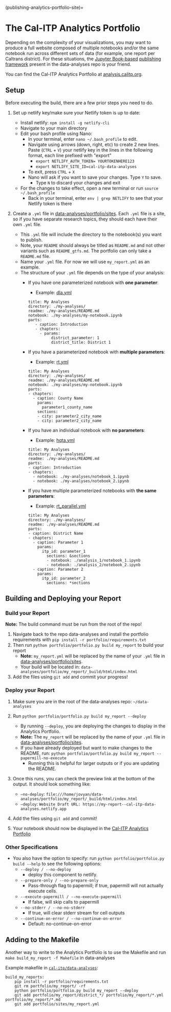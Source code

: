 (publishing-analytics-portfolio-site)=

# The Cal-ITP Analytics Portfolio

Depending on the complexity of your visualizations, you may want to produce
a full website composed of multiple notebooks and/or the same notebook run
across different sets of data (for example, one report per Caltrans district).
For these situations, the [Jupyter Book-based](https://jupyterbook.org/en/stable/intro.html)
[publishing framework](https://github.com/cal-itp/data-analyses/tree/main/portfolio)
present in the data-analyses repo is your friend.

You can find the Cal-ITP Analytics Portfolio at [analysis.calitp.org](https://analysis.calitp.org).

## Setup

Before executing the build, there are a few prior steps you need to do.

1. Set up netlify key/make sure your Netlify token is up to date:

   - Install netlify: `npm install -g netlify-cli`
   - Navigate to your main directory
   - Edit your bash profile using Nano:
     - In your terminal, enter `nano ~/.bash_profile` to edit.
     - Navigate using arrows (down, right, etc) to create 2 new lines. Paste (`CTRL` + `V`) your netlify key in the lines in the following format, each line prefixed with "export"
       - `export NETLIFY_AUTH_TOKEN= YOURTOKENHERE123`
       - `export NETLIFY_SITE_ID=cal-itp-data-analyses`
     - To exit, press `CTRL` + `X`
     - Nano will ask if you want to save your changes. Type `Y` to save.
       - Type `N` to discard your changes and exit
   - For the changes to take effect, open a new terminal or run `source ~/.bash_profile`
     - Back in your terminal, enter `env | grep NETLIFY` to see that your Netlify token is there

2. Create a `.yml` file in [data-analyses/portfolio/sites](https://github.com/cal-itp/data-analyses/tree/main/portfolio/sites). Each `.yml` file is a site, so if you have separate research topics, they should each have their own `.yml` file.

   - This `.yml` file will include the directory to the notebook(s) you want to publish.
   - Note, your `README` should always be titled as `README.md` and not other variants such as `README_gtfs.md`. The portfolio can only take a `README.md` file.
   - Name your `.yml` file. For now we will use `my_report.yml` as an example.
   - The structure of your `.yml` file depends on the type of your analysis:
     - If you have one parameterized notebook with **one parameter**:

       - Example: [dla.yml](https://github.com/cal-itp/data-analyses/blob/main/portfolio/sites/dla.yml)

       ```
       title: My Analyses
       directory: ./my-analyses/
       readme: ./my-analyses/README.md
       notebook: ./my-analyses/my-notebook.ipynb
       parts:
          - caption: Introduction
          - chapters:
            - params:
                 district_parameter: 1
                 district_title: District 1
       ```

     - If you have a parameterized notebook with **multiple parameters**:

       - Example: [rt.yml](https://github.com/cal-itp/data-analyses/blob/main/portfolio/sites/rt.yml)

       ```
       title: My Analyses
       directory: ./my-analyses/
       readme: ./my-analyses/README.md
       notebook: ./my-analyses/my-notebook.ipynb
       parts:
       - chapters:
         - caption: County Name
           params:
             parameter1_county_name
           sections:
           - city: parameter2_city_name
           - city: parameter2_city_name
       ```

     - If you have an individual notebook with **no parameters**:

       - Example: [hqta.yml](https://github.com/cal-itp/data-analyses/blob/main/portfolio/sites/hqta.yml)

       ```
       title: My Analyses
       directory: ./my-analyses/
       readme: ./my-analyses/README.md
       parts:
       - caption: Introduction
       - chapters:
         - notebook: ./my-analyses/notebook_1.ipynb
         - notebook: ./my-analyses/notebook_2.ipynb
       ```

     - If you have multiple parameterized notebooks with **the same parameters**:

       - Example: [rt_parallel.yml](https://github.com/cal-itp/data-analyses/blob/main/portfolio/rt_parallel.yml)

       ```
       title: My Analyses
       directory: ./my-analyses/
       readme: ./my-analyses/README.md
       parts:
       - caption: District Name
       - chapters:
         - caption: Parameter 1
           params:
             itp_id: parameter_1
               sections: &sections
               - notebook: ./analysis_1/notebook_1.ipynb
               - notebook: ./analysis_2/notebook_2.ipynb
         - caption: Parameter 2
           params:
             itp_id: parameter_2
               sections: *sections
       ```

## Building and Deploying your Report

### Build your Report

**Note:** The build command must be run from the root of the repo!

1. Navigate back to the repo data-analyses and install the portfolio requirements with
   `pip install -r portfolio/requirements.txt`
2. Then run `python portfolio/portfolio.py build my_report` to build your report
   - **Note:** `my_report.yml` will be replaced by the name of your `.yml` file in [data-analyses/portfolio/sites](https://github.com/cal-itp/data-analyses/tree/main/portfolio/sites).
   - Your build will be located in: `data-analyses/portfolio/my_report/_build/html/index.html`
3. Add the files using `git add` and commit your progress!

### Deploy your Report

1. Make sure you are in the root of the data-analyses repo: `~/data-analyses`

2. Run `python portfolio/portfolio.py build my_report --deploy`

   - By running `--deploy`, you are deploying the changes to display in the Analytics Portfolio.
   - **Note:** The `my_report` will be replaced by the name of your `.yml` file in [data-analyses/portfolio/sites](https://github.com/cal-itp/data-analyses/tree/main/portfolio/sites).
   - If you have already deployed but want to make changes to the README, run: `python portfolio/portfolio.py build my_report --papermill-no-execute`
     - Running this is helpful for larger outputs or if you are updating the README.

3. Once this runs, you can check the preview link at the bottom of the output. It should look something like:

   - `–no-deploy`: `file:///home/jovyan/data-analyses/portfolio/my_report/_build/html/index.html`
   - `–deploy`: `Website Draft URL: https://my-report--cal-itp-data-analyses.netlify.app`

4. Add the files using `git add` and commit!

5. Your notebook should now be displayed in the [Cal-ITP Analytics Portfolio](https://analysis.calitp.org/)

### Other Specifications

- You also have the option to specify: run `python portfolio/portfolio.py build --help` to see the following options:
  - `--deploy / --no-deploy`
    - deploy this component to netlify.
  - `--prepare-only / --no-prepare-only`
    - Pass-through flag to papermill; if true, papermill will not actually execute cells.
  - `--execute-papermill / --no-execute-papermill`
    - If false, will skip calls to papermill
  - `--no-stderr / --no-no-stderr`
    - If true, will clear stderr stream for cell outputs
  - `--continue-on-error / --no-continue-on-error`
    - Default: no-continue-on-error

## Adding to the Makefile

Another way to write to the Analytics Portfolio is to use the Makefile and run
`make build_my_report -f Makefile` in data-analyses

Example makefile in [`cal-itp/data-analyses`](https://github.com/cal-itp/data-analyses/blob/main/Makefile):

```
build_my_reports:
    pip install -r portfolio/requirements.txt
    git rm portfolio/my_report/ -rf
    python portfolio/portfolio.py build my_report --deploy
    git add portfolio/my_report/district_*/ portfolio/my_report/*.yml portfolio/my_report/*.md
    git add portfolio/sites/my_report.yml
```
